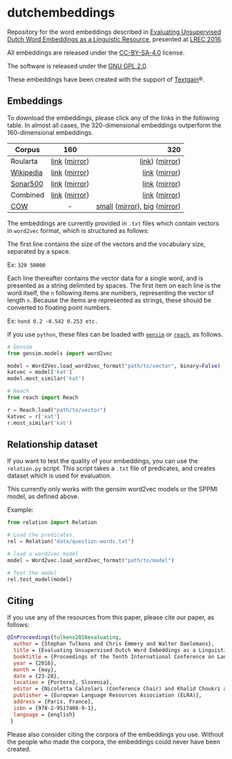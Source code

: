 # dutchembeddings

Repository for the word embeddings described in [Evaluating Unsupervised Dutch Word Embeddings as a Linguistic Resource](http://www.lrec-conf.org/proceedings/lrec2016/pdf/1026_Paper.pdf), presented at [LREC 2016](http://lrec2016.lrec-conf.org/en/).

All embeddings are released under the [CC-BY-SA-4.0](https://creativecommons.org/licenses/by-sa/4.0/) license.

The software is released under the [GNU GPL 2.0](http://www.gnu.org/licenses/old-licenses/gpl-2.0.html).

These embeddings have been created with the support of [Textgain](https://textgain.com)®. 

## Embeddings

To download the embeddings, please click any of the links in the following table. In almost all cases, the 320-dimensional embeddings outperform the 160-dimensional embeddings.


| Corpus        | 160           | 320   |
| ------------- |:-------------:| -----:|
| Roularta      | [link](https://www.clips.uantwerpen.be/dutchembeddings/roularta-160.tar.gz) ([mirror](https://onyx.uvt.nl/sakuin/_public/embeddings/roularta-160.tar.gz)) | [link](https://www.clips.uantwerpen.be/dutchembeddings/roularta-320.tar.gz)) ([mirror](https://onyx.uvt.nl/sakuin/_public/embeddings/roularta-320.tar.gz)) |
| [Wikipedia](https://dumps.wikimedia.org/nlwiki/20160501/)     | [link](https://www.clips.uantwerpen.be/dutchembeddings/wikipedia-160.tar.gz) ([mirror](https://onyx.uvt.nl/sakuin/_public/embeddings/wikipedia-160.tar.gz))      |   [link](https://www.clips.uantwerpen.be/dutchembeddings/wikipedia-320.tar.gz) ([mirror](https://onyx.uvt.nl/sakuin/_public/embeddings/wikipedia-320.tar.gz)) |
| [Sonar500](http://tst-centrale.org/nl/tst-materialen/corpora/sonar-corpus-detail)      | [link](https://www.clips.uantwerpen.be/dutchembeddings/sonar-160.tar.gz) ([mirror](https://onyx.uvt.nl/sakuin/_public/embeddings/sonar-160.tar.gz))      |    [link](https://www.clips.uantwerpen.be/dutchembeddings/sonar-320.tar.gz) ([mirror](https://onyx.uvt.nl/sakuin/_public/embeddings/sonar-320.tar.gz)) |
| Combined      |   [link](https://www.clips.uantwerpen.be/dutchembeddings/combined-160.tar.gz) ([mirror](https://onyx.uvt.nl/sakuin/_public/embeddings/combined-160.tar.gz))        |  [link](https://www.clips.uantwerpen.be/dutchembeddings/combined-320.tar.gz) ([mirror](https://onyx.uvt.nl/sakuin/_public/embeddings/combined-320.tar.gz))  |
| [COW](http://corporafromtheweb.org/)           | -           |  [small](https://www.clips.uantwerpen.be/dutchembeddings/cow-320.tar.gz) ([mirror](https://onyx.uvt.nl/sakuin/_public/embeddings/cow-320.tar.gz)), [big](https://www.clips.uantwerpen.be/dutchembeddings/cow-big.tar.gz) ([mirror](https://onyx.uvt.nl/sakuin/_public/embeddings/cow-320.tar.gz))   |

The embeddings are currently provided in `.txt` files which contain vectors in `word2vec` format, which is structured as follows:

The first line contains the size of the vectors and the vocabulary size, separated by a space.

Ex: `320 50000`

Each line thereafter contains the vector data for a single word, and is presented as a string delimited by spaces. The first item on each line is the word itself, the `n` following items are numbers, representing the vector of length `n`. Because the items are represented as strings, these should be converted to floating point numbers.

Ex: `hond 0.2 -0.542 0.253 etc.`

If you use `python`, these files can be loaded with [`gensim`](https://github.com/piskvorky/gensim) or [`reach`](https://github.com/stephantul/reach), as follows.

```python
# Gensim
from gensim.models import word2vec

model = Word2Vec.load_word2vec_format("path/to/vector", binary=False)
katvec = model['kat']
model.most_similar('kat')

# Reach
from reach import Reach

r = Reach.load("path/to/vector")
katvec = r['kat']
r.most_similar('kat')
```

## Relationship dataset

If you want to test the quality of your embeddings, you can use the `relation.py` script. This script takes a `.txt` file of predicates, and creates dataset which is used for evaluation.

This currently only works with the gensim word2vec models or the SPPMI model, as defined above.

Example:
```python
from relation import Relation

# Load the predicates.
rel = Relation("data/question-words.txt")

# load a word2vec model
model = Word2vec.load_word2vec_format("path/to/model")

# Test the model
rel.test_model(model)
```

## Citing

If you use any of the resources from this paper, please cite our paper, as follows:

```bibtex
@InProceedings{tulkens2016evaluating,
  author = {Stephan Tulkens and Chris Emmery and Walter Daelemans},
  title = {Evaluating Unsupervised Dutch Word Embeddings as a Linguistic Resource},
  booktitle = {Proceedings of the Tenth International Conference on Language Resources and Evaluation (LREC 2016)},
  year = {2016},
  month = {may},
  date = {23-28},
  location = {Portorož, Slovenia},
  editor = {Nicoletta Calzolari (Conference Chair) and Khalid Choukri and Thierry Declerck and Marko Grobelnik and Bente Maegaard and Joseph Mariani and Asuncion Moreno and Jan Odijk and Stelios Piperidis},
  publisher = {European Language Resources Association (ELRA)},
  address = {Paris, France},
  isbn = {978-2-9517408-9-1},
  language = {english}
 }
 ```

Please also consider citing the corpora of the embeddings you use. Without the people who made the corpora, the embeddings could never have been created.
